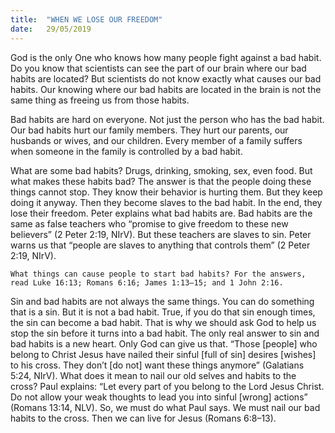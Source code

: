 ```yaml
---
title:  "WHEN WE LOSE OUR FREEDOM"
date:   29/05/2019
---
```


God is the only One who knows how many people fight against a bad habit. Do you know that scientists can see the part of our brain where our bad habits are located? But scientists do not know exactly what causes our bad habits. Our knowing where our bad habits are located in the brain is not the same thing as freeing us from those habits.

Bad habits are hard on everyone. Not just the person who has the bad habit. Our bad habits hurt our family members. They hurt our parents, our husbands or wives, and our children. Every member of a family suffers when someone in the family is controlled by a bad habit.

What are some bad habits? Drugs, drinking, smoking, sex, even food. But what makes these habits bad? The answer is that the people doing these things cannot stop. They know their behavior is hurting them. But they keep doing it anyway. Then they become slaves to the bad habit. In the end, they lose their freedom. Peter explains what bad habits are. Bad habits are the same as false teachers who “promise to give freedom to these new believers” (2 Peter 2:19, NIrV). But these teachers are slaves to sin. Peter warns us that “people are slaves to anything that controls them” (2 Peter 2:19, NIrV).

`What things can cause people to start bad habits? For the answers, read Luke 16:13; Romans 6:16; James 1:13–15; and 1 John 2:16.`

Sin and bad habits are not always the same things. You can do something that is a sin. But it is not a bad habit. True, if you do that sin enough times, the sin can become a bad habit. That is why we should ask God to help us stop the sin before it turns into a bad habit. The only real answer to sin and bad habits is a new heart. Only God can give us that. “Those [people] who belong to Christ Jesus have nailed their sinful [full of sin] desires [wishes] to his cross. They don’t [do not] want these things anymore” (Galatians 5:24, NIrV). What does it mean to nail our old selves and habits to the cross? Paul explains: “Let every part of you belong to the Lord Jesus Christ. Do not allow your weak thoughts to lead you into sinful [wrong] actions” (Romans 13:14, NLV). So, we must do what Paul says. We must nail our bad habits to the cross. Then we can live for Jesus (Romans 6:8–13). 